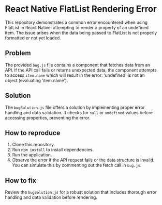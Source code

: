 # React Native FlatList Rendering Error

This repository demonstrates a common error encountered when using FlatList in React Native: attempting to render a property of an undefined item.  The issue arises when the data being passed to FlatList is not properly formatted or not yet loaded.

## Problem

The provided `bug.js` file contains a component that fetches data from an API.  If the API call fails or returns unexpected data,  the component attempts to access `item.name` which will result in the error:  'undefined' is not an object (evaluating 'item.name').

## Solution

The `bugSolution.js` file offers a solution by implementing proper error handling and data validation.  It checks for `null` or `undefined` values before accessing properties, preventing the error.

## How to reproduce

1. Clone this repository.
2. Run `npm install` to install dependencies.
3. Run the application.
4. Observe the error if the API request fails or the data structure is invalid.   You can simulate this by commenting out the fetch call in `bug.js`.

## How to fix

Review the `bugSolution.js` for a robust solution that includes thorough error handling and data validation before rendering.
